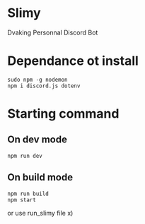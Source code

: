 # Slimy

Dvaking Personnal Discord Bot

# Dependance ot install
```
sudo npm -g nodemon
npm i discord.js dotenv
```

# Starting command

## On dev mode
```
npm run dev
```

## On build mode
```
npm run build
npm start
```
or use run_slimy file x)
